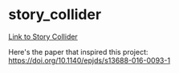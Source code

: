 # story_collider

[Link to Story Collider](https://storycollider.org)

Here's the paper that inspired this project:
https://doi.org/10.1140/epjds/s13688-016-0093-1

